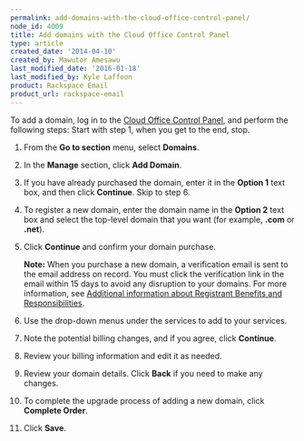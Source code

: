 ```yaml
---
permalink: add-domains-with-the-cloud-office-control-panel/
node_id: 4009
title: Add domains with the Cloud Office Control Panel
type: article
created_date: '2014-04-10'
created_by: Mawutor Amesawu
last_modified_date: '2016-01-18'
last_modified_by: Kyle Laffoon
product: Rackspace Email
product_url: rackspace-email
---
```


To add a domain, log in to the [Cloud Office Control Panel](https://cp.rackspace.com), and perform the following steps:
Start with step 1, when you get to the end, stop.
1.  From the **Go to section** menu, select **Domains**.
2.  In the **Manage** section, click **Add Domain**.
3.  If you have already purchased the domain, enter it in the **Option 1** text box, and then click **Continue**. Skip to step 6.
4.  To register a new domain, enter the domain name in the **Option 2** text box and select the top-level domain that you want (for example, **.com** or **.net**).
5.  Click **Continue** and confirm your domain purchase.

    **Note:** When you purchase a new domain, a verification email is sent to the email address on record. You must click the verification link in the email within 15 days to avoid any disruption to your domains. For more information, see [Additional information about Registrant Benefits and     Responsibilities](http://www.rackspace.com/information/legal/RAAInfo).
5.  Use the drop-down menus under the services to add to your services.
6.  Note the potential billing changes, and if you agree, click **Continue**.
7.  Review your billing information and edit it as needed.
8.  Review your domain details. Click **Back** if you need to make any changes.
9.  To complete the upgrade process of adding a new domain, click **Complete Order**.
10. Click **Save**.
